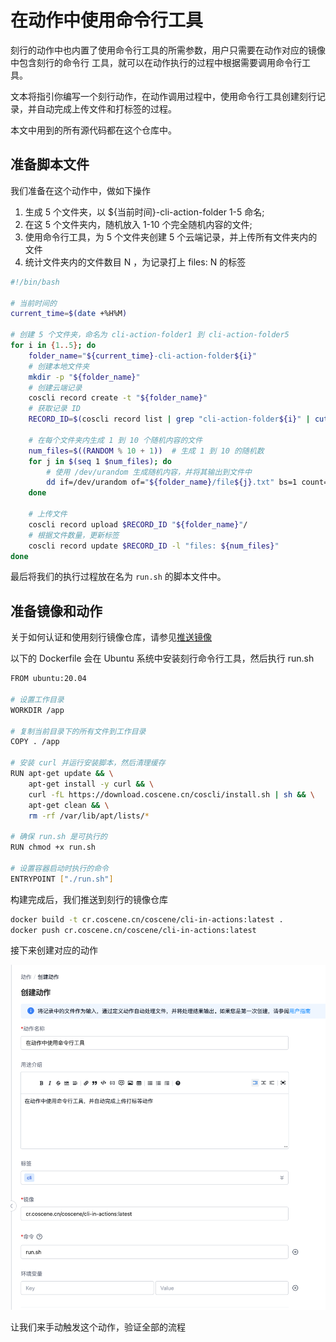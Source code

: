 # 在动作中使用命令行工具

刻行的动作中也内置了使用命令行工具的所需参数，用户只需要在动作对应的镜像中包含刻行的命令行
工具，就可以在动作执行的过程中根据需要调用命令行工具。

文本将指引你编写一个刻行动作，在动作调用过程中，使用命令行工具创建刻行记录，并自动完成上传文件和打标签的过程。

本文中用到的所有源代码都在这个仓库中。

## 准备脚本文件

我们准备在这个动作中，做如下操作

1. 生成 5 个文件夹，以 \$\{当前时间\}-cli-action-folder 1-5 命名;
2. 在这 5 个文件夹内，随机放入 1-10 个完全随机内容的文件;
3. 使用命令行工具，为 5 个文件夹创建 5 个云端记录，并上传所有文件夹内的文件
4. 统计文件夹内的文件数目 N ，为记录打上 files: N 的标签

```bash
#!/bin/bash

# 当前时间的
current_time=$(date +%H%M)

# 创建 5 个文件夹，命名为 cli-action-folder1 到 cli-action-folder5
for i in {1..5}; do
    folder_name="${current_time}-cli-action-folder${i}"
    # 创建本地文件夹
    mkdir -p "${folder_name}"
    # 创建云端记录
    coscli record create -t "${folder_name}"
    # 获取记录 ID
    RECORD_ID=$(coscli record list | grep "cli-action-folder${i}" | cut -d ' ' -f1)

    # 在每个文件夹内生成 1 到 10 个随机内容的文件
    num_files=$((RANDOM % 10 + 1))  # 生成 1 到 10 的随机数
    for j in $(seq 1 $num_files); do
        # 使用 /dev/urandom 生成随机内容，并将其输出到文件中
        dd if=/dev/urandom of="${folder_name}/file${j}.txt" bs=1 count=$((RANDOM + 128)) 2>/dev/null
    done

    # 上传文件
    coscli record upload $RECORD_ID "${folder_name}"/
    # 根据文件数量，更新标签
    coscli record update $RECORD_ID -l "files: ${num_files}"
done
```

最后将我们的执行过程放在名为 `run.sh` 的脚本文件中。

## 准备镜像和动作

关于如何认证和使用刻行镜像仓库，请参见[推送镜像](../8-regression/2-image-management.md)

以下的 Dockerfile 会在 Ubuntu 系统中安装刻行命令行工具，然后执行 run.sh

```bash
FROM ubuntu:20.04

# 设置工作目录
WORKDIR /app

# 复制当前目录下的所有文件到工作目录
COPY . /app

# 安装 curl 并运行安装脚本，然后清理缓存
RUN apt-get update && \
    apt-get install -y curl && \
    curl -fL https://download.coscene.cn/coscli/install.sh | sh && \
    apt-get clean && \
    rm -rf /var/lib/apt/lists/*

# 确保 run.sh 是可执行的
RUN chmod +x run.sh

# 设置容器启动时执行的命令
ENTRYPOINT ["./run.sh"]
```

构建完成后，我们推送到刻行的镜像仓库

```bash
docker build -t cr.coscene.cn/coscene/cli-in-actions:latest .
docker push cr.coscene.cn/coscene/cli-in-actions:latest
```

接下来创建对应的动作

![alt text](image.png)

让我们来手动触发这个动作，验证全部的流程
